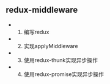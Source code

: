 ## redux-middleware
- 1. 编写redux
- 2. 实现applyMiddleware
- 3. 使用redux-thunk实现异步操作
- 4. 使用redux-promise实现异步操作
